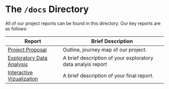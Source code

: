 
# The `/docs` Directory

All of our project reports can be found in this directory. Our key reports are 
as follows: 


|Report | Brief Description|
|---------------| -----------------|
|[Project Proposal](https://github.com/info201a-au2022/project-group-1-section-aa/blob/main/docs/p01-proposal.md) | Outline, journey map of our project.
|[Exploratory Data Analysis](./xxx) | A brief description of your exploratory data analyis report
|[Interactive Vizualizaiton](./xxx) | A brief description of your final report. 
